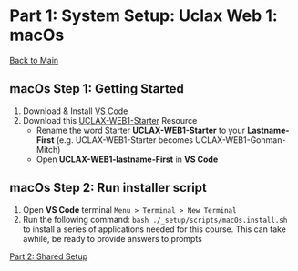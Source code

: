 # Part 1: System Setup: Uclax Web 1: macOs

[Back to Main](./1.Shared-Start.md)

## macOs Step 1: Getting Started

1. Download & Install <a href="https://code.visualstudio.com/download" target="VSCodeDownload">VS Code</a>
2. Download this [UCLAX-WEB1-Starter](https://github.com/uclax-teach/UCLAX-Web1-Starter/archive/refs/heads/master.zip) Resource
    - Rename the word Starter **UCLAX-WEB1-Starter** to your **Lastname-First** (e.g. UCLAX-WEB1-Starter becomes UCLAX-WEB1-Gohman-Mitch)
    - Open **UCLAX-WEB1-lastname-First** in **VS Code**

## macOs Step 2: Run installer script

1. Open **VS Code** terminal `Menu > Terminal > New Terminal`
2. Run the following command: `bash ./_setup/scripts/macOs.install.sh` to install a series of applications needed for this course. This can take awhile, be ready to provide answers to prompts

[Part 2: Shared Setup](./3.Shared-Github-Setup.md)
